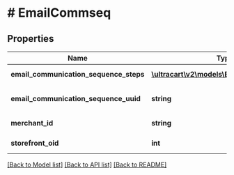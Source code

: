 # # EmailCommseq

## Properties

Name | Type | Description | Notes
------------ | ------------- | ------------- | -------------
**email_communication_sequence_steps** | [**\ultracart\v2\models\EmailCommseqStep[]**](EmailCommseqStep.md) | Array of steps | [optional]
**email_communication_sequence_uuid** | **string** | Email commseq UUID | [optional]
**merchant_id** | **string** | Merchant ID | [optional]
**storefront_oid** | **int** | Storefront oid | [optional]

[[Back to Model list]](../../README.md#models) [[Back to API list]](../../README.md#endpoints) [[Back to README]](../../README.md)
